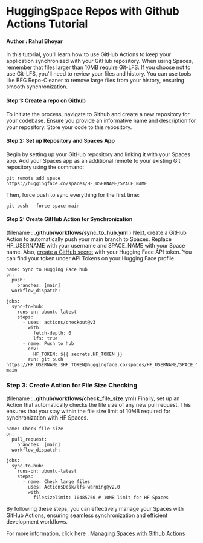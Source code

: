 # HuggingSpace Repos with Github Actions Tutorial
#### Author : Rahul Bhoyar

In this tutorial, you'll learn how to use GitHub Actions to keep your application synchronized with your GitHub repository. When using Spaces, remember that files larger than 10MB require Git-LFS. If you choose not to use Git-LFS, you'll need to review your files and history. You can use tools like BFG Repo-Cleaner to remove large files from your history, ensuring smooth synchronization.

#### Step 1: Create a repo on Github
To initiate the process, navigate to Github and create a new repository for your codebase. Ensure you provide an informative name and description for your repository. Store your code to this repository.

#### Step 2: Set up Repository and Spaces App

Begin by setting up your GitHub repository and linking it with your Spaces app. Add your Spaces app as an additional remote to your existing Git repository using the command:

```
git remote add space https://huggingface.co/spaces/HF_USERNAME/SPACE_NAME
```
Then, force push to sync everything for the first time:
```
git push --force space main
```
#### Step 2: Create GitHub Action for Synchronization
(filename : **.github/workflows/sync_to_hub.yml** )
Next, create a GitHub Action to automatically push your main branch to Spaces. Replace HF_USERNAME with your username and SPACE_NAME with your Space name. Also, [create a GitHub secret](https://docs.github.com/en/actions/security-guides/using-secrets-in-github-actions#creating-encrypted-secrets-for-an-environment) with your Hugging Face API token. You can find your token under API Tokens on your Hugging Face profile.

```
name: Sync to Hugging Face hub
on:
  push:
    branches: [main]
  workflow_dispatch:

jobs:
  sync-to-hub:
    runs-on: ubuntu-latest
    steps:
      - uses: actions/checkout@v3
        with:
          fetch-depth: 0
          lfs: true
      - name: Push to hub
        env:
          HF_TOKEN: ${{ secrets.HF_TOKEN }}
        run: git push https://HF_USERNAME:$HF_TOKEN@huggingface.co/spaces/HF_USERNAME/SPACE_NAME main
```

### Step 3: Create Action for File Size Checking
(filename : **.github/workflows/check_file_size.yml**)
Finally, set up an Action that automatically checks the file size of any new pull request. This ensures that you stay within the file size limit of 10MB required for synchronization with HF Spaces.

```
name: Check file size
on:
  pull_request:
    branches: [main]
  workflow_dispatch:

jobs:
  sync-to-hub:
    runs-on: ubuntu-latest
    steps:
      - name: Check large files
        uses: ActionsDesk/lfs-warning@v2.0
        with:
          filesizelimit: 10485760 # 10MB limit for HF Spaces
```

By following these steps, you can effectively manage your Spaces with GitHub Actions, ensuring seamless synchronization and efficient development workflows.

For more information, click here : [Managing Spaces with Github Actions](https://huggingface.co/docs/hub/en/spaces-github-actions)
